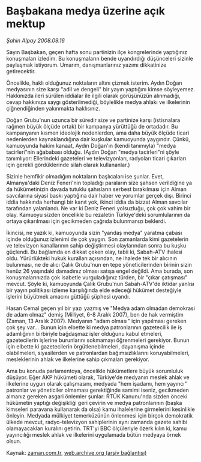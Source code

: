 # Başbakana medya üzerine açık mektup

*Şahin Alpay 2008.09.16*

<tr><td class="metin" colspan="2" style="padding-top: 20px; padding-left: 5px; padding-right: 10px;">Sayın Başbakan, geçen hafta sonu partinizin ilçe kongrelerinde yaptığınız konuşmaları izledim. Bu konuşmaların bende uyandırdığı düşünceleri sizinle paylaşmak istiyorum. Umarım, danışmanlarınız yazımı dikkatinize getirecektir.</td></tr><tr><td class="metin" colspan="2" style="padding-top: 20px; padding-left: 5px; padding-right: 10px;"><p>Öncelikle, haklı olduğunuz noktaların altını çizmek isterim. Aydın Doğan medyasının size karşı "adil ve dengeli" bir yayın yaptığını kimse söyleyemez. Hakkınızda ileri sürülen iddialar ile ilgili olarak görüşünüzün alınmadığı, cevap hakkınıza saygı gösterilmediği, böylelikle medya ahlakı ve ilkelerinin çiğnendiğinden yakınmakta haklısınız. 
<p>Doğan Grubu'nun uzunca bir süredir size ve partinize karşı (istisnalara rağmen büyük ölçüde ortak) bir kampanya yürüttüğü de ortadadır. Bu kampanyanın kısmen ideolojik nedenlerden, ama daha büyük ölçüde ticari nedenlerden kaynaklandığına dair kuşkular kamuoyunda yaygındır. Çünkü, kamuoyunda hakim kanaat, Aydın Doğan'ın (kendi tanımıyla) "medya tacirleri"nin ağababası olduğu. (Aydın Doğan "medya tacirleri"ni şöyle tanımlıyor: Ellerindeki gazeteleri ve televizyonları, radyoları ticari çıkarları için gerekli gördüklerinde silah olarak kullananlar.)
<p>Sizinle hemfikir olmadığım noktaların başlıcaları ise şunlar. Evet, Almanya'daki Deniz Feneri'nin topladığı paraların size şahsen verildiğine ya da hükümetinizin davada tutuklu şahısların serbest bırakılması için Alman savcılarına siyasi baskı yaptığına dair haber ve yorumlar gerçek dışı. Birinci iddia hakkında herhangi bir kanıt yok, ikinci iddia da bizzat Alman savcılar tarafından yalanlandı. Ne var ki Deniz Feneri yolsuzluğu, çok çok vahim bir olay. Kamuoyu sizden öncelikle bu rezaletin Türkiye'deki sorumlularının da ortaya çıkarılması için gecikmeden çağrıda bulunmanızı beklerdi.
<p>İkincisi, ne yazık ki, kamuoyunda sizin "yandaş medya" yaratma çabası içinde olduğunuz izlenimi de çok yaygın. Son zamanlarda kimi gazetelerin ve televizyon kanallarının sahip değiştirmesi olaylarından sonra bu kuşku güçlendi. Bu bağlamda en dikkat çeken olay, tabii ki, Sabah-ATV ihalesi oldu. Yürürlükteki hukuk kuralları açısından, ne ihalede tek bir alıcının bulunması, ne de alıcı Çalık Grubu'nun en tepe yöneticilerinden birinin sizin henüz 26 yaşındaki damadınız olması satışa engel değildi. Ama burada, son konuşmalarınızda çok isabetle vurguladığınız türden, bir "çıkar çatışması" mevcut. Şöyle ki, kamuoyunda Çalık Grubu'nun Sabah-ATV'de iktidar yanlısı bir yayın politikası izleme karşılığında elde edeceği hükümet desteğiyle işlerini büyütmek amacını güttüğü şüphesi uyandı.
<p>Hasan Cemal geçen yıl bir yazı yazmış ve "Medya adam olmadan demokrasi de adam olmaz" demiş (Milliyet, 6-8 Aralık 2007), ben de hak vermiştim (Zaman, 13 Aralık 2007). Medyanın "adam olması" için yapılması gereken çok şey var... Bunun için elbette ki medya patronlarının gazetecilik ile iş adamlığının birbiriyle bağdaşmaz işler olduğunu kabul etmeleri, gazetecilerin işlerine burunlarını sokmamayı öğrenmeleri gerekiyor. Bunun için elbette ki gazetecilerin örgütlenebilmeleri, dayanışma içinde olabilmeleri, siyasilerden ve patronlardan bağımsızlıklarını koruyabilmeleri, mesleklerinin ahlak ve ilkelerine sahip çıkmaları gerekiyor.
<p>Ama bu konuda parlamentoya, öncelikle hükümetlere büyük sorumluluk düşüyor. Eğer AKP hükümeti olarak, Türkiye'de medyanın meslek ahlak ve ilkelerine uygun olarak çalışmasını, medyada "hem işadamı, hem yayıncı" patronlar ve yöneticiler olmaması gerektiğinde samimi iseniz, gecikmeden almanız gereken asgari önlemler şunlar: RTÜK Kanunu'nda sizden önceki hükümetin yaptığı değişikliği geri çevirin ve medya patronlarının (başka kimseleri paravana kullanarak da olsa) kamu ihalelerine girmelerini kesinlikle önleyin. Medyada mülkiyet temerküzünün önlenmesi için birçok demokratik ülkede mevcut, radyo-televizyon sahiplerinin aynı zamanda gazete sahibi olamayacakları kuralını getirin. TRT'yi BBC ölçüleriyle özerk kılın ki, kamu yayıncılığı meslek ahlak ve ilkelerini uygulamada bütün medyaya örnek olsun.<br/></p></p></p></p></p></p></td></tr>

Kaynak: [zaman.com.tr](http://zaman.com.tr/yazar.do?yazino=738781), [web.archive.org (arşiv bağlantısı)](http://web.archive.org/web/20080919014602/http://www.zaman.com.tr:80/yazar.do?yazino=738781)
